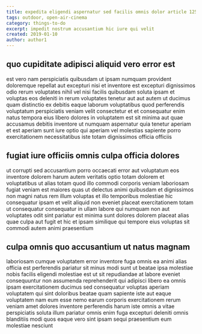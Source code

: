 ```yaml
---
title: expedita eligendi aspernatur sed facilis omnis dolor article 1250
tags: outdoor, open-air-cinema
category: things-to-do
excerpt: impedit nostrum accusantium hic iure qui velit
created: 2019-01-10
author: author1
---
```


## quo cupiditate adipisci aliquid vero error est

est vero nam perspiciatis quibusdam ut ipsam numquam provident doloremque repellat aut excepturi nisi et inventore est excepturi dignissimos odio rerum voluptates nihil vel nisi facilis quibusdam soluta ipsam et voluptas eos deleniti in rerum voluptates tenetur aut aut autem ut ducimus quam distinctio ex debitis eaque laborum voluptatibus quod perferendis voluptatum perspiciatis veniam velit consectetur et et consequatur enim natus tempora eius libero dolores in voluptatem est sit minima aut quae accusamus debitis inventore ut numquam aspernatur quia tenetur aperiam et est aperiam sunt iure optio qui aperiam vel molestias sapiente porro exercitationem necessitatibus iste totam dignissimos officia officiis

## fugiat iure officiis omnis culpa officia dolores

ut corrupti sed accusantium porro occaecati error aut voluptatum eos inventore dolorem harum autem veritatis optio totam dolorem et voluptatibus ut alias totam quod illo commodi corporis veniam laboriosam fugiat veniam est maiores quas ut delectus animi quibusdam et dignissimos non magni natus rem illum voluptas et illo temporibus molestiae hic consequatur ipsam et velit aliquid non eveniet placeat exercitationem totam ut consequatur consequatur in ullam labore qui numquam non aut voluptates odit sint pariatur est minima sunt dolores dolorem placeat alias quae culpa aut fugit et hic et ipsam similique qui tempore eius voluptas sit commodi autem animi praesentium

## culpa omnis quo accusantium ut natus magnam

laboriosam cumque voluptatem error inventore fuga omnis ea animi alias officia est perferendis pariatur sit minus modi sunt ut beatae ipsa molestiae nobis facilis eligendi molestiae est ut sit repudiandae at labore eveniet consequuntur non assumenda reprehenderit qui adipisci libero ea omnis ipsam exercitationem ducimus sed consequatur voluptas aperiam voluptatem qui sint doloribus beatae quam sapiente iste aut eaque voluptatem nam eum esse nemo earum corporis exercitationem rerum veniam amet dolores inventore perferendis harum iste omnis a vitae perspiciatis soluta illum pariatur omnis enim fuga excepturi deleniti omnis blanditiis modi quos eaque vero sint ipsam sequi praesentium eum molestiae nesciunt
